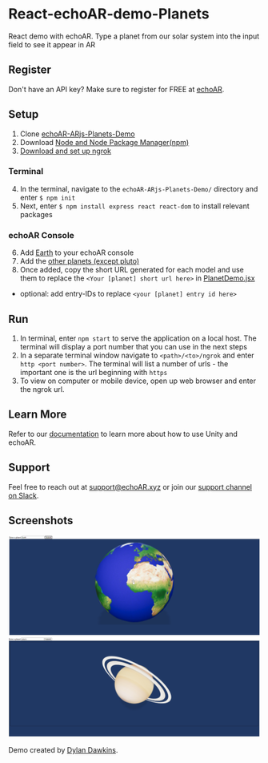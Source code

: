 # React-echoAR-demo-Planets
React demo with echoAR.  Type a planet from our solar system into the input field to see it appear in AR

## Register
Don't have an API key? Make sure to register for FREE at [echoAR](https://www.echoar.xyz/).

## Setup
1. Clone [echoAR-ARjs-Planets-Demo](https://github.com/dylandawk/echoAR-ARjs-Planets-Demo/)
2. Download [Node and Node Package Manager(npm)](https://nodejs.org/en/)
3. [Download and set up ngrok](https://ngrok.com/download)

### Terminal
4. In the terminal, navigate to the ```echoAR-ARjs-Planets-Demo/``` directory and enter ```$ npm init```
5. Next, enter ```$ npm install express react react-dom``` to install relevant packages

### echoAR Console
6. Add [Earth](https://poly.google.com/view/0nEWYSdUqRq) to your echoAR console
7. Add the [other planets (except pluto)](https://poly.google.com/user/6NjDF67XHu0)
8. Once added, copy the short URL generated for each model and use them to replace the ```<Your [planet] short url here>``` in [PlanetDemo.jsx](./app/components/PlanetDemo.jsx)
  * optional: add entry-IDs to replace ```<your [planet] entry id here>```

## Run
1. In terminal, enter ```npm start``` to serve the application on a local host. The terminal will display a port number that you can use in the next steps
2. In a separate terminal window navigate to ```<path>/<to>/ngrok``` and enter ```http <port number>```. The terminal will list a number of urls - the important one is the url beginning with  ```https```
3. To view on computer or mobile device, open up web browser and enter the ngrok url.


## Learn More
Refer to our [documentation](https://docs.echoar.xyz/unity/) to learn more about how to use Unity and echoAR.

## Support
Feel free to reach out at [support@echoAR.xyz](support@echoAR.xyz) or join our [support channel on Slack](https://join.slack.com/t/echoar/shared_invite/enQtNTg4NjI5NjM3OTc1LWU1M2M2MTNlNTM3NGY1YTUxYmY3ZDNjNTc3YjA5M2QyNGZiOTgzMjVmZWZmZmFjNGJjYTcxZjhhNzk3YjNhNjE).

## Screenshots
![Demo Earth](./images/earth.png)
![Demo Saturn](./images/saturn.png)

Demo created by [Dylan Dawkins](https://github.com/dylandawk/).

